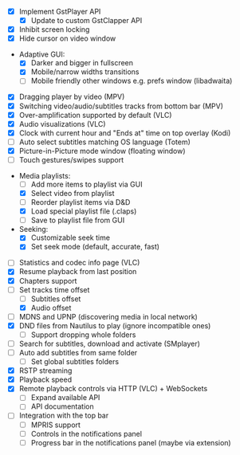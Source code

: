 - [X] Implement GstPlayer API
  - [X] Update to custom GstClapper API
- [X] Inhibit screen locking
- [X] Hide cursor on video window
- Adaptive GUI:
  - [X] Darker and bigger in fullscreen
  - [X] Mobile/narrow widths transitions
  - [ ] Mobile friendly other windows e.g. prefs window (libadwaita)
- [X] Dragging player by video (MPV)
- [X] Switching video/audio/subtitles tracks from bottom bar (MPV)
- [X] Over-amplification supported by default (VLC)
- [X] Audio visualizations (VLC)
- [X] Clock with current hour and "Ends at" time on top overlay (Kodi)
- [ ] Auto select subtitles matching OS language (Totem)
- [X] Picture-in-Picture mode window (floating window)
- [ ] Touch gestures/swipes support
- Media playlists:
  - [ ] Add more items to playlist via GUI
  - [X] Select video from playlist
  - [ ] Reorder playlist items via D&D
  - [X] Load special playlist file (.claps)
  - [ ] Save to playlist file from GUI
- Seeking:
  - [X] Customizable seek time
  - [X] Set seek mode (default, accurate, fast)
- [ ] Statistics and codec info page (VLC)
- [X] Resume playback from last position
- [X] Chapters support
- [ ] Set tracks time offset
  - [ ] Subtitles offset
  - [X] Audio offset
- [ ] MDNS and UPNP (discovering media in local network)
- [X] DND files from Nautilus to play (ignore incompatible ones)
  - [ ] Support dropping whole folders
- [ ] Search for subtitles, download and activate (SMplayer)
- [ ] Auto add subtitles from same folder
  - [ ] Set global subtitles folders
- [X] RSTP streaming
- [X] Playback speed
- [X] Remote playback controls via HTTP (VLC) + WebSockets
  - [ ] Expand available API
  - [ ] API documentation
- [ ] Integration with the top bar
  - [ ] MPRIS support
  - [ ] Controls in the notifications panel
  - [ ] Progress bar in the notifications panel (maybe via extension)
